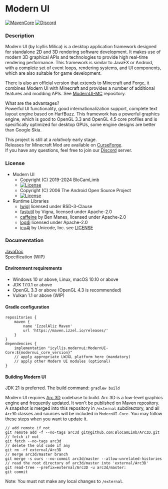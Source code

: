 # Modern UI
[![MavenCore](https://img.shields.io/badge/dynamic/xml?color=orange&label=Core%20Version&query=%2Fmetadata%2Fversioning%2Flatest&url=https%3A%2F%2Fmaven.izzel.io%2Freleases%2Ficyllis%2Fmodernui%2FModernUI-Core%2Fmaven-metadata.xml)]()
[![Discord](https://img.shields.io/discord/696234198767501363?color=green&label=Discord&style=flat)](https://discord.gg/kmyGKt2)
### Description
Modern UI (by Icyllis Milica) is a desktop application framework designed for standalone 2D and 3D rendering software development.
It makes use of modern 3D graphical APIs and technologies to provide high real-time rendering performance.
This framework is similar to JavaFX or Android, with a complete set of event loops, rendering systems, and UI components,
which are also suitable for game development.

There is also an official version that extends to Minecraft and Forge, it combines Modern UI with Minecraft and
provides a number of additional features and modding APIs. See [ModernUI-MC](https://github.com/BloCamLimb/ModernUI-MC) repository.

What are the advantages?  
Powerful UI functionality, good internationalization support, complete text layout engine based on HarfBuzz.
This framework has a powerful graphics engine, which is good to OpenGL 3.3 and OpenGL 4.5 core profiles and
is specifically optimized for desktop GPUs, some engine designs are better than Google Skia.

This project is still at a *relatively* early stage.  
Releases for Minecraft Mod are available on [CurseForge](https://www.curseforge.com/minecraft/mc-mods/modern-ui).  
If you have any questions, feel free to join our [Discord](https://discord.gg/kmyGKt2) server.
### License
* Modern UI
  - Copyright (C) 2019-2024 BloCamLimb
  - [![License](https://img.shields.io/badge/License-LGPL--3.0--or--later-blue.svg?style=flat-square)](https://www.gnu.org/licenses/lgpl-3.0.en.html)
  - Copyright (C) 2006 The Android Open Source Project
  - [![License](https://img.shields.io/badge/License-Apache%202.0-orange.svg?style=flat-square)](https://opensource.org/licenses/Apache-2.0)
* Runtime Libraries
  - [lwjgl](https://github.com/LWJGL/lwjgl3) licensed under BSD-3-Clause
  - [fastutil](https://github.com/vigna/fastutil) by Vigna, licensed under Apache-2.0
  - [caffeine](https://github.com/ben-manes/caffeine) by Ben Manes, licensed under Apache-2.0
  - [log4j](https://github.com/apache/logging-log4j2) licensed under Apache-2.0
  - [icu4j](https://github.com/unicode-org/icu) by Unicode, Inc. see [LICENSE](https://github.com/unicode-org/icu/blob/main/LICENSE)
### Documentation
[JavaDoc](https://blocamlimb.github.io/ModernUI/javadoc/index.html)  
Specification (WIP)

#### Environment requirements
- Windows 10 or above, Linux, macOS 10.10 or above
- JDK 17.0.1 or above
- OpenGL 3.3 or above (OpenGL 4.3 is recommended)
- Vulkan 1.1 or above (WIP)

#### Gradle configuration
```
repositories {
    maven {
        name 'IzzelAliz Maven'
        url 'https://maven.izzel.io/releases/'
    }
}
dependencies {
    implementation "icyllis.modernui:ModernUI-Core:${modernui_core_version}"
    // apply appropriate LWJGL platform here (mandatory)
    // apply other Modern UI modules (optional)
}
```

#### Building Modern UI
JDK 21 is preferred.
The build command: `gradlew build`

Modern UI requires [Arc 3D](https://github.com/BloCamLimb/Arc3D) codebase to build.
Arc 3D is a low-level graphics engine and frequently updated. It won't be published
on Maven repository. A snapshot is merged into this repository in `/external` subdirectory, and
all `Arc3D` classes and sources will be included in `ModernUI-Core`. You may follow these steps
when you want to update it.
```shell
// add remote if not
git remote add -f --no-tags arc3d git@github.com:BloCamLimb/Arc3D.git
// fetch if not
git fetch --no-tags arc3d
// delete the old code if any
git rm -rf external/Arc3D
// merge arc3d/master branch
git merge -s ours --no-commit arc3d/master --allow-unrelated-histories
// read the root directory of arc3d/master into 'external/Arc3D'
git read-tree --prefix=external/Arc3D -u arc3d/master:
git commit
```
Note: You must not make any local changes to `/external`.